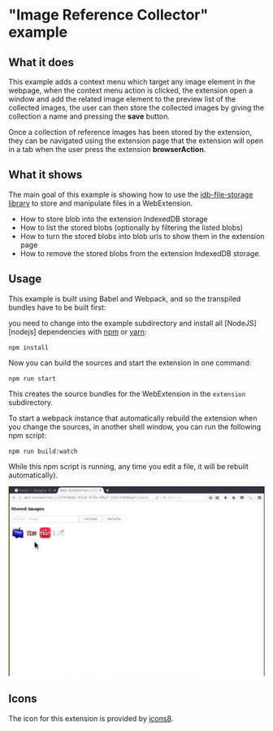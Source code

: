 # "Image Reference Collector" example

## What it does

This example adds a context menu which target any image element in the webpage,
when the context menu action is clicked, the extension open a window and add
the related image element to the preview list of the collected images,
the user can then store the collected images by giving the collection a name
and pressing the **save** button.

Once a collection of reference images has been stored by the extension, they
can be navigated using the extension page that the extension will open in a tab
when the user press the extension **browserAction**.

## What it shows

The main goal of this example is showing how to use the [idb-file-storage library](https://www.npmjs.com/package/idb-file-storage) to store and manipulate files in a WebExtension.

* How to store blob into the extension IndexedDB storage
* How to list the stored blobs (optionally by filtering the listed blobs)
* How to turn the stored blobs into blob urls to show them in the extension page
* How to remove the stored blobs from the extension IndexedDB storage.

## Usage

This example is built using Babel and Webpack, and so the transpiled bundles have to
be built first:

you need to change into the example subdirectory and install all
[NodeJS][nodejs] dependencies with [npm](http://npmjs.com/) or
[yarn](https://yarnpkg.com/):

    npm install

Now you can build the sources and start the extension in one command:

    npm run start

This creates the source bundles for the WebExtension in the `extension` subdirectory.

To start a webpack instance that automatically rebuild the extension when
you change the sources, in another shell window, you can run the following npm script:

    npm run build:watch

While this npm script is running, any time you edit a file, it will be rebuilt automatically).

[![entension demo screencast](screenshots/screenshot.png "extension demo screencast")](https://youtu.be/t6aVqMMe2Rc)

## Icons

The icon for this extension is provided by [icons8](https://icons8.com/).
